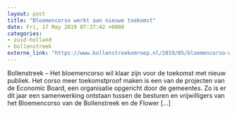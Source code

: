 ```yaml
---
layout: post
title: "Bloemencorso werkt aan nieuwe toekomst"
date: Fri, 17 May 2019 07:37:42 +0000
categories: 
- zuid-holland 
- bollenstreek 
externe_link: "https://www.bollenstreekomroep.nl/2019/05/bloemencorso-werkt-aan-nieuwe-toekomst/"
---
```


Bollenstreek &#8211; Het bloemencorso wil klaar zijn voor de toekomst met nieuw publiek. Het corso meer toekomstproof maken is een van de projecten van de Economic Board, een organisatie opgericht door de gemeentes. Zo is er dit jaar een samenwerking ontstaan tussen de besturen en vrijwilligers van het Bloemencorso van de Bollenstreek en de Flower [&#8230;]
